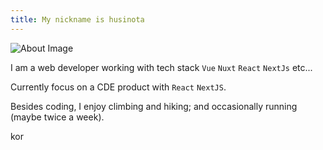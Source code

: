 ```yaml
---
title: My nickname is husinota
---
```


![About Image](/about.jpg)

I am a web developer working with tech stack `Vue` `Nuxt` `React` `NextJs` etc...

Currently focus on a CDE product with `React` `NextJS`.

Besides coding, I enjoy climbing and hiking; and occasionally running (maybe twice a week).

kor
